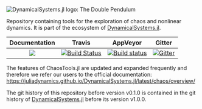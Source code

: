![DynamicalSystems.jl logo: The Double Pendulum](https://i.imgur.com/nFQFdB0.gif)

Repository containing tools for the exploration of chaos and nonlinear dynamics. It
is part of the ecosystem of [DynamicalSystems.jl](https://juliadynamics.github.io/DynamicalSystems.jl/latest/).

| **Documentation**   |  **Travis**     | **AppVeyor** | Gitter |
|:--------:|:-------------------:|:-----:|:-----:|
|[![](https://img.shields.io/badge/docs-latest-blue.svg)](https://JuliaDynamics.github.io/DynamicalSystems.jl/latest) | [![Build Status](https://travis-ci.org/JuliaDynamics/ChaosTools.jl.svg?branch=master)](https://travis-ci.org/JuliaDynamics/ChaosTools.jl) | [![Build status](https://ci.appveyor.com/api/projects/status/2580vdjw2t8ui1wg?svg=true)](https://ci.appveyor.com/project/JuliaDynamics/chaostools-jl) | [![Gitter](https://img.shields.io/gitter/room/nwjs/nw.js.svg)](https://gitter.im/JuliaDynamics/Lobby)

The features of ChaosTools.jl are updated and expanded frequently and therefore we
refer our users to the official documentation: https://juliadynamics.github.io/DynamicalSystems.jl/latest/chaos/overview/


The git history of this repository before version v0.1.0 is contained in the git history of
[DynamicalSystems.jl](https://github.com/JuliaDynamics/DynamicalSystems.jl) before
its version v1.0.0.
